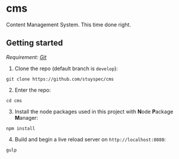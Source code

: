 # cms
Content Management System. This time done right.

## Getting started
_Requirement: [Git](https://help.github.com/articles/set-up-git/)_
1. Clone the repo (default branch is `develop`): 
```
git clone https://github.com/stuyspec/cms
```
2. Enter the repo: 
```
cd cms
```
3. Install the node packages used in this project with **N**ode **P**ackage **M**anager: 
```
npm install
```
4. Build and begin a live reload server on `http://localhost:8080`: 
```
gulp
```
